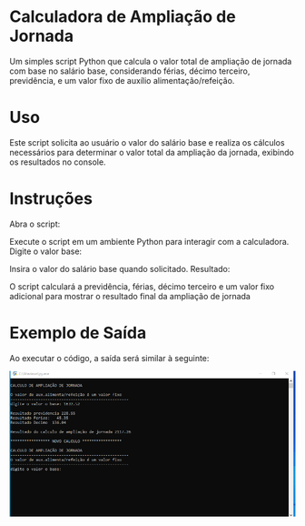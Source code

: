 # Calculadora de Ampliação de Jornada
Um simples script Python que calcula o valor total de ampliação de jornada com base no salário base, considerando férias, décimo terceiro, previdência, e um valor fixo de auxílio alimentação/refeição.

# Uso
Este script solicita ao usuário o valor do salário base e realiza os cálculos necessários para determinar o valor total da ampliação da jornada, exibindo os resultados no console.

# Instruções
Abra o script:

Execute o script em um ambiente Python para interagir com a calculadora.
Digite o valor base:

Insira o valor do salário base quando solicitado.
Resultado:

O script calculará a previdência, férias, décimo terceiro e um valor fixo adicional para mostrar o resultado final da ampliação de jornada

# Exemplo de Saída
Ao executar o código, a saída será similar à seguinte:

![Projeto Rodando](img/img.png)

